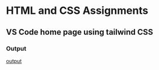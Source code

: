 # HTML and CSS Assignments #

## VS Code home page using tailwind CSS ##

### Output ###

[output]()
